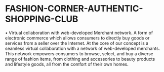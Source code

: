 # FASHION-CORNER-AUTHENTIC-SHOPPING-CLUB
• Virtual collaboration with web-developed Merchant network. A form of electronic commerce which allows consumers to directly buy goods or services from a seller over the Internet. 
At the core of our concept is a seamless virtual collaboration with a network of web-developed merchants. This network empowers consumers to browse, select, and buy a diverse range of fashion items, from clothing and accessories to beauty products and lifestyle goods, all from the comfort of their own homes.
